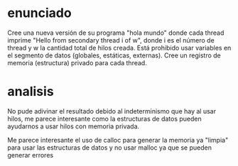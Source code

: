 # enunciado
Cree una nueva versión de su programa "hola mundo" donde cada thread imprime "Hello from secondary thread i of w", donde i es el número de thread y w la cantidad total de hilos creada. Está prohibido usar variables en el segmento de datos (globales, estáticas, externas). Cree un registro de memoria (estructura) privado para cada thread.

# analisis
No pude adivinar el resultado debido al indeterminismo que hay al usar hilos, me parece interesante como la estructuras de datos pueden ayudarnos a usar hilos con memoria privada.

Me parece interesante el uso de calloc para generar la memoria ya "limpia" para usar las estructuras de datos y no usar malloc ya que se pueden generar errores